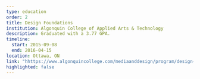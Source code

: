 ```yaml
---
type: education
order: 2
title: Design Foundations
institution: Algonquin College of Applied Arts & Technology
description: Graduated with a 3.77 GPA.
timeline:
  start: 2015-09-08
  end: 2016-04-15
location: Ottawa, ON
link: "hhttps://www.algonquincollege.com/mediaanddesign/program/design-foundations/"
highlighted: false
---
```


